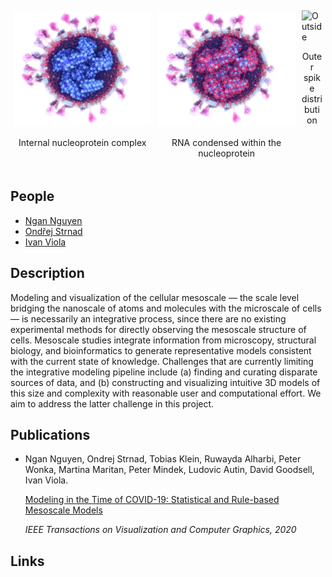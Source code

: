 <div class="row">
  <div class="column">
    <img src="images/teaser-rope.png" alt="Rope" style="width:100%">
    <p style="text-align:center">Internal nucleoprotein complex</p>
  </div>
  <div class="column">
    <img src="images/teaser-rna.png" alt="RNA" style="width:100%">
    <p style="text-align:center">RNA condensed within the nucleoprotein</p>
  </div>
  <div class="column">
    <img src="images/teaser-outside.png" alt="Outside" style="width:100%">
    <p style="text-align:center">Outer spike distribution</p>
  </div>
</div>

<style type='text/css'>
    .row {display: flex;}
    .column {flex: 33.33%; padding: 5px;}
</style>

## People
- [Ngan Nguyen](mailto:ngan.nguyen@kaust.edu.sa)
- [Ondřej Strnad](mailto:ondrej.strnad@kaust.edu.sa)
- [Ivan Viola](mailto:ivan.viola@kaust.edu.sa)

## Description
Modeling and visualization of the cellular mesoscale &mdash; the scale level bridging the nanoscale of atoms and molecules with the microscale of cells &mdash; is necessarily an integrative process, since there are no existing experimental methods for directly observing the mesoscale structure of cells. Mesoscale studies integrate information from microscopy, structural biology, and bioinformatics to generate representative models consistent with the current state of knowledge. Challenges that are currently limiting the integrative modeling pipeline include (a) finding and curating disparate sources of data, and (b) constructing and visualizing intuitive 3D models of this size and complexity with reasonable user and computational effort. We aim to address the latter challenge in this project.  

## Publications
- Ngan Nguyen, Ondrej Strnad, Tobias Klein, Ruwayda Alharbi, Peter Wonka, Martina Maritan, Peter Mindek, Ludovic Autin, David Goodsell, Ivan Viola.

    [Modeling in the Time of COVID-19: Statistical and Rule-based Mesoscale Models](https://arxiv.org/abs/2005.01804)

    <em>IEEE Transactions on Visualization and Computer Graphics, 2020</em>
## Links